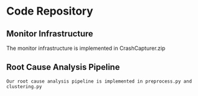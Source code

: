 # Code Repository
## Monitor Infrastructure
   The monitor infrastructure is implemented in CrashCapturer.zip
## Root Cause Analysis Pipeline
    Our root cause analysis pipeline is implemented in preprocess.py and clustering.py
